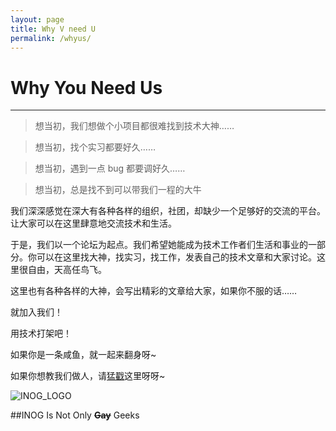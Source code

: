 ```yaml
---
layout: page
title: Why V need U 
permalink: /whyus/
---
```


# Why You Need Us

---

>想当初，我们想做个小项目都很难找到技术大神……

>想当初，找个实习都要好久……

>想当初，遇到一点 bug 都要调好久……

>想当初，总是找不到可以带我们一程的大牛

我们深深感觉在深大有各种各样的组织，社团，却缺少一个足够好的交流的平台。让大家可以在这里肆意地交流技术和生活。

于是，我们以一个论坛为起点。我们希望她能成为技术工作者们生活和事业的一部分。你可以在这里找大神，找实习，找工作，发表自己的技术文章和大家讨论。这里很自由，天高任鸟飞。

这里也有各种各样的大神，会写出精彩的文章给大家，如果你不服的话……

就加入我们！

用技术打架吧！

如果你是一条咸鱼，就一起来翻身呀~

如果你想教我们做人，请[猛戳][1]这里呀呀~

![INOG_LOGO][2]


##INOG Is Not Only **~~Gay~~** Geeks


  [1]: https://szuinog.github.io/join/
  [2]: http://ww4.sinaimg.cn/mw690/7032ef19gw1f7m16h1d7hj20he06h0t1.jpg
